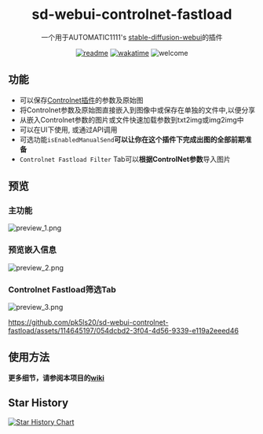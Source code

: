 <div align="center">

# sd-webui-controlnet-fastload
一个用于AUTOMATIC1111's [stable-diffusion-webui](https://github.com/AUTOMATIC1111/stable-diffusion-webui)的插件
<div>
<a href="https://github.com/pk5ls20/sd-webui-controlnet-fastload/blob/main/README.md"><img alt="readme" src="https://img.shields.io/badge/readme-English_Available-blue?link=README.md"></a>
<a href="https://wakatime.com/badge/user/4e079db9-a68b-469b-a3b4-1a7e1bb4d357/project/3336df1f-8197-43e3-a08d-fc1a9f87234e"><img src="https://wakatime.com/badge/user/4e079db9-a68b-469b-a3b4-1a7e1bb4d357/project/3336df1f-8197-43e3-a08d-fc1a9f87234e.svg" alt="wakatime"></a>
<img alt="welcome" src="https://img.shields.io/badge/PR_&_issue-welcome-green">
</div>
</div>

## 功能
- 可以保存[Controlnet插件](https://github.com/Mikubill/sd-webui-controlnet)的参数及原始图
- 将Controlnet参数及原始图直接嵌入到图像中或保存在单独的文件中,以便分享
- 从嵌入Controlnet参数的图片或文件快速加载参数到txt2img或img2img中
- 可以在UI下使用, 或通过API调用
- 可选功能`isEnabledManualSend`**可以让你在这个插件下完成出图的全部前期准备**
- `Controlnet Fastload Filter` Tab可以**根据ControlNet参数**导入图片

## 预览
### 主功能
![preview_1.png](preview_1.png)
### 预览嵌入信息
![preview_2.png](preview_2.png)
### Controlnet Fastload筛选Tab
![preview_3.png](preview_3.png)

https://github.com/pk5ls20/sd-webui-controlnet-fastload/assets/114645197/054dcbd2-3f04-4d56-9339-e119a2eeed46

## 使用方法
**更多细节，请参阅本项目的[wiki](https://github.com/pk5ls20/sd-webui-controlnet-fastload/wiki)**

## Star History

<a href="https://star-history.com/#pk5ls20/sd-webui-controlnet-fastload&Date">
  <picture>
    <source media="(prefers-color-scheme: dark)" srcset="https://api.star-history.com/svg?repos=pk5ls20/sd-webui-controlnet-fastload&type=Date&theme=dark" />
    <source media="(prefers-color-scheme: light)" srcset="https://api.star-history.com/svg?repos=pk5ls20/sd-webui-controlnet-fastload&type=Date" />
    <img alt="Star History Chart" src="https://api.star-history.com/svg?repos=pk5ls20/sd-webui-controlnet-fastload&type=Date" />
  </picture>
</a>
